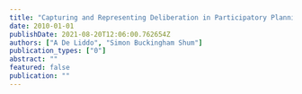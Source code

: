 ```yaml
---
title: "Capturing and Representing Deliberation in Participatory Planning Practices"
date: 2010-01-01
publishDate: 2021-08-20T12:06:00.762654Z
authors: ["A De Liddo", "Simon Buckingham Shum"]
publication_types: ["0"]
abstract: ""
featured: false
publication: ""
---
```



